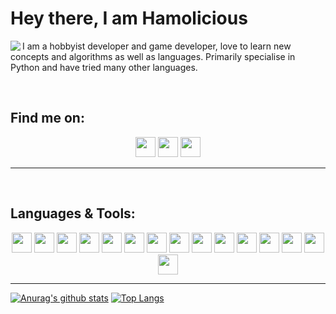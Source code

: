# Hey there, I am Hamolicious
<div><img align="left" src="https://i.ibb.co/cYGywF0/animated-avatar.gif"></div>
<!--
Avatar from http://www.avatarsinpixels.com/ and animated by yours trully
-->

I am a hobbyist developer and game developer, love to learn new concepts and algorithms as well as languages. Primarily specialise in Python and have tried many other languages.

<br>
<h2>Find me on:</h2>
    <div style="text-align:center">
    <a href="https://www.reddit.com/user/hamoliciousRUS/posts/"><img src="https://external-preview.redd.it/iDdntscPf-nfWKqzHRGFmhVxZm4hZgaKe5oyFws-yzA.png?auto=webp&s=38648ef0dc2c3fce76d5e1d8639234d8da0152b2" width="32px" height="32px"></a>
    <a href="https://www.thingiverse.com/hamolicious/designs"><img src="https://cdn.worldvectorlogo.com/logos/thingiverse-logo.svg" width="32px" height="32px"></a>
    <a href="https://hamolicious.itch.io/"><img src="https://static.itch.io/images/itchio-textless-black.svg" width="32px" height="32px"></a>
</div>
<hr>

<br>
<h2>Languages & Tools:</h2>
<div style="text-align:center">
    <img src="https://cdn3.iconfinder.com/data/icons/logos-and-brands-adobe/512/267_Python-512.png" width="32px" height="32px">
    <img src="https://processing.org/img/processing3-logo.png" width="32px" height="32px">
    <img src="https://upload.wikimedia.org/wikipedia/commons/7/7a/C_Sharp_logo.svg" width="32px" height="32px">
    <img src="https://image.flaticon.com/icons/svg/1216/1216733.svg" width="32px" height="32px">
    <img src="https://img.icons8.com/all/500/arduino.png" width="32px" height="32px">
    <img src="https://i.ibb.co/5rWCyJB/padder.png" width="32px" height="32px">
    <img src="https://upload.wikimedia.org/wikipedia/commons/thumb/9/9a/Visual_Studio_Code_1.35_icon.svg/1200px-Visual_Studio_Code_1.35_icon.svg.png" width="32px" height="32px">
    <img src="https://i.ibb.co/5rWCyJB/padder.png" width="32px" height="32px">
    <img src="https://cdn2.iconfinder.com/data/icons/icons-mega-pack-1-and-2/256/Blender.png" width="32px" height="32px">
    <img src="https://i.ibb.co/5rWCyJB/padder.png" width="32px" height="32px">
    <img src="https://upload.wikimedia.org/wikipedia/commons/6/6a/Godot_icon.svg" width="32px" height="32px">
    <img src="https://cdn0.iconfinder.com/data/icons/web-social-and-folder-icons/512/Unity_3D.png" width="32px" height="32px">
    <img src="https://i.ibb.co/5rWCyJB/padder.png" width="32px" height="32px">
    <img src="https://community.aseprite.org/uploads/default/original/2X/3/3e3d085d4f2c399dff32dd543fc4d163e0f3cb7a.png" width="32px" height="32px">
    <img src="https://upload.wikimedia.org/wikipedia/commons/thumb/4/45/The_GIMP_icon_-_gnome.svg/1200px-The_GIMP_icon_-_gnome.svg.png" width="32px" height="32px">
</div>
<hr>

[![Anurag's github stats](https://github-readme-stats.vercel.app/api?username=hamolicious&show_icons=true&theme=buefy)](https://github.com/anuraghazra/github-readme-stats)
[![Top Langs](https://github-readme-stats.vercel.app/api/top-langs/?username=hamolicious)](https://github.com/anuraghazra/github-readme-stats)


